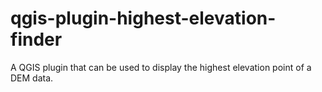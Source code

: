 # qgis-plugin-highest-elevation-finder
A QGIS plugin that can be used to display the highest elevation point of a DEM data.
